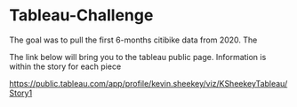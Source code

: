 # Tableau-Challenge

The goal was to pull the first 6-months citibike data from 2020. The 


The link below will bring you to the tableau public page. Information is within the story for each piece

https://public.tableau.com/app/profile/kevin.sheekey/viz/KSheekeyTableau/Story1
